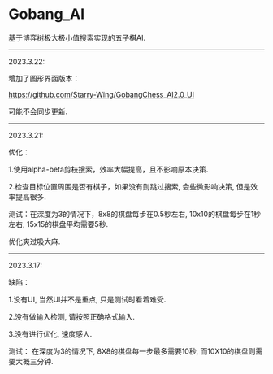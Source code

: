 # Gobang_AI

基于博弈树极大极小值搜索实现的五子棋AI.

--------------------------------------------------------------------
2023.3.22:

增加了图形界面版本：

https://github.com/Starry-Wing/GobangChess_AI2.0_UI

可能不会同步更新.

--------------------------------------------------------------------
2023.3.21:

优化：

  1.使用alpha-beta剪枝搜索，效率大幅提高，且不影响原本决策.
  
  2.检查目标位置周围是否有棋子，如果没有则跳过搜索, 会些微影响决策, 但是效率提高很多.
  
测试：在深度为3的情况下，8x8的棋盘每步在0.5秒左右, 10x10的棋盘每步在1秒左右, 15x15的棋盘平均需要5秒.

优化爽过吸大麻.

--------------------------------------------------------------------
2023.3.17:

缺陷：

  1.没有UI, 当然UI并不是重点, 只是测试时看着难受.

  2.没有做输入检测, 请按照正确格式输入.

  3.没有进行优化, 速度感人.

测试： 在深度为3的情况下, 8X8的棋盘每一步最多需要10秒, 而10X10的棋盘则需要大概三分钟.
